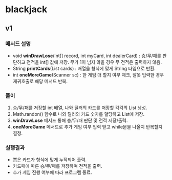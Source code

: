 # blackjack
## v1
### 메서드 설명
- void **winDrawLose**(int[] record, int myCard, int dealerCard) : 승/무/패를 판단하고 전적을 int[] 값에 저장. 무가 1이 넘지 않을 경우 무 전적은 출력하지 않음.
- String **printCards**(List<Integer> cards) : 배열을 형식에 맞게 String 타입으로 반환.
- int **oneMoreGame**(Scanner sc) : 한 게임 더 할지 여부 체크, 잘못 입력한 경우 재귀호출로 해당 메서드 반복.

### 풀이
1. 승/무/패를 저장할 int 배열, 나와 딜러의 카드를 저장할 각각의 List<Integer> 생성.
2. Math.randon() 함수로 나와 딜러의 카드 숫자를 할당하고 List에 저장.
3. **winDrawLose** 메서드 통해 승/무/패 판단 및 전적 저장/출력.
4. **oneMoreGame** 메서드로 추가 게임 여부 입력 받고 while문을 나올지 반복할지 결정.

### 실행결과
- 뽑은 카드가 형식에 맞게 누적되어 출력.
- 카드패에 따른 승/무/패를 저장하며 전적을 출력.
- 추가 게임 진행 여부에 따라 프로그램 종료.
